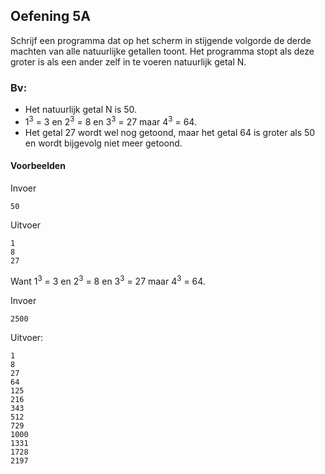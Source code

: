 ## Oefening 5A
Schrijf een programma dat op het scherm in stijgende volgorde de derde machten van alle natuurlijke getallen toont. Het programma stopt als deze groter is als een ander zelf in te voeren natuurlijk getal N.

### Bv:
* Het natuurlijk getal N is 50.
* 1<sup>3</sup> = 3 en 2<sup>3</sup> = 8 en 3<sup>3</sup> = 27 maar 4<sup>3</sup> = 64. 
* Het getal 27 wordt wel nog getoond, maar het getal 64 is groter als 50 en wordt bijgevolg niet meer getoond.

#### Voorbeelden

Invoer 
```
50
```
Uitvoer
```
1
8
27
```

Want 1<sup>3</sup> = 3 en 2<sup>3</sup> = 8 en 3<sup>3</sup> = 27 maar 4<sup>3</sup> = 64.
 

Invoer 
```
2500
```

Uitvoer:
```
1
8
27
64
125
216
343
512
729
1000
1331
1728
2197
```



